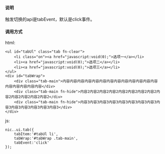 #### 说明

触发切换的api是tabEvent，默认是click事件。

#### 调用方式

html:

	<ul id="tabUl" class="tab fn-clear">
		<li class="on"><a href="javascript:void(0);">选项一</a></li>
		<li><a href="javascript:void(0);">选项二</a></li>
		<li><a href="javascript:void(0);">选项三</a></li>
	</ul>
	<div id="tabWrap">
		<div class="tab-main">内容内容内容内容内容内容内容内容内容内容内容内容内容内容内容内容内容内容</div>
		<div class="tab-main fn-hide">内容2内容2内容2内容2内容2内容2内容2内容2内容2内容2内容2内容2内容2</div>
		<div class="tab-main fn-hide">内容3内容3内容3内容3内容3内容3内容3内容3内容3内容3内容3内容3内容3内容3</div>
	</div>

js:

	nic..ui.tab({
		tabItem:'#tabUl li',
		tabWrap:'#tabWrap .tab-main',
		tabEvent:'click'
	});